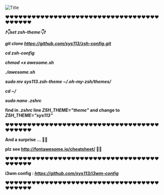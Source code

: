 
![](http://s8.picofile.com/file/8317507484/screenshot_2018_01_2322_37_00.jpg?raw=true "Title")

❤️❤️❤️❤️❤️❤️❤️❤️❤️❤️❤️❤️❤️❤️❤️❤️❤️❤️❤️❤️❤️❤️❤️❤️❤️❤️❤️❤️❤️❤️❤️❤️❤️❤️❤️❤️❤️❤️❤️❤️❤️

**_❗️👇set zsh-theme👇❗️_**

**_git clone https://github.com/sys113/zsh-config.git_**

**_cd zsh-config_**

**_chmod +x awesome.sh_**

**_./awesome.sh_**

**_sudo mv sys113.zsh-theme ~/.oh-my-zsh/themes/_**

**_cd ~/_**

**_sudo nano .zshrc_**

**find in _.zshrc_ line _ZSH_THEME="theme"_ and change to _ZSH_THEME="sys113"_**

❤️❤️❤️❤️❤️❤️❤️❤️❤️❤️❤️❤️❤️❤️❤️❤️❤️❤️❤️❤️❤️❤️❤️❤️❤️❤️❤️❤️❤️❤️❤️❤️❤️❤️❤️❤️❤️❤️❤️❤️❤️

**And a surprise ... 😬💖**

**plz see http://fontawesome.io/cheatsheet/ 🙈💓**

❤️❤️❤️❤️❤️❤️❤️❤️❤️❤️❤️❤️❤️❤️❤️❤️❤️❤️❤️❤️❤️❤️❤️❤️❤️❤️❤️❤️❤️❤️❤️❤️❤️❤️❤️❤️❤️❤️❤️❤️❤️

**i3wm config : _https://github.com/sys113/i3wm-config_**

❤️❤️❤️❤️❤️❤️❤️❤️❤️❤️❤️❤️❤️❤️❤️❤️❤️❤️❤️❤️❤️❤️❤️❤️❤️❤️❤️❤️❤️❤️❤️❤️❤️❤️❤️❤️❤️❤️❤️❤️❤️
